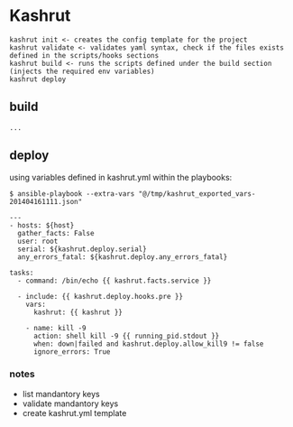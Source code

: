 # Kashrut

```
kashrut init <- creates the config template for the project
kashrut validate <- validates yaml syntax, check if the files exists defined in the scripts/hooks sections
kashrut build <- runs the scripts defined under the build section (injects the required env variables)
kashrut deploy

```

## build

```
...
```

## deploy

using variables defined in kashrut.yml within the playbooks:

```
$ ansible-playbook --extra-vars "@/tmp/kashrut_exported_vars-201404161111.json"

---
- hosts: ${host}
  gather_facts: False
  user: root
  serial: ${kashrut.deploy.serial}
  any_errors_fatal: ${kashrut.deploy.any_errors_fatal}

tasks:
  - command: /bin/echo {{ kashrut.facts.service }}

  - include: {{ kashrut.deploy.hooks.pre }}
    vars:
      kashrut: {{ kashrut }}

    - name: kill -9
      action: shell kill -9 {{ running_pid.stdout }}
      when: down|failed and kashrut.deploy.allow_kill9 != false
      ignore_errors: True

```


### notes
- list mandantory keys
- validate mandantory keys
- create kashrut.yml template

